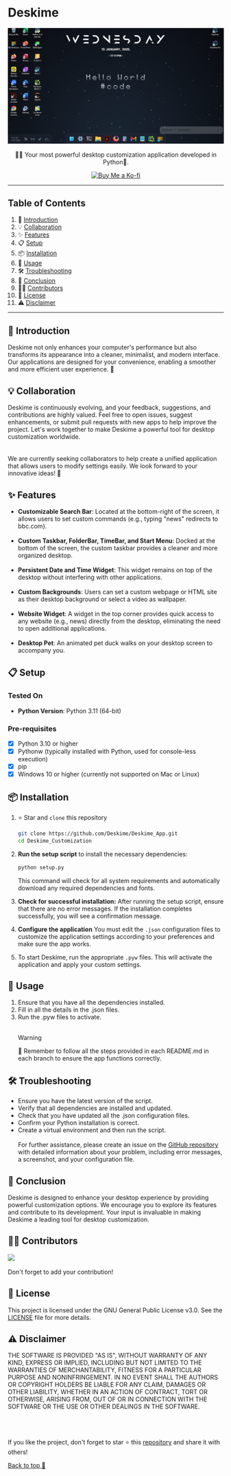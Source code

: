 # Deskime
<div style="text-align: center;">

![Screenshot](./screenshot.png)

💪🏻 Your most powerful desktop customization application developed in Python🐍.


<a href="https://ko-fi.com/yourusername" target="_blank">
    <img src="https://img.shields.io/badge/Buy%20Me%20a%20Ko--fi-FF5E5B?style=flat&logo=ko-fi&logoColor=white" alt="Buy Me a Ko-fi" />
</a>

</div>

------------

## Table of Contents

1. 🔌 [Introduction](#introduction)
2. 💡 [Collaboration](#collaboration)
3. ✨ [Features](#features)
4. 📋 [Setup](#setup)
5. 📦 [Installation](#installation)
6. 📂 [Usage](#usage)
7. 🛠️ [Troubleshooting](#troubleshooting)
8. 🎯 [Conclusion](#conclusion)
9. 👨‍💻 [Contributors](#contributors)
10. 📄 [License](#license)
11. ⚠️ [Disclaimer](#disclaimer)

-----

## 🔌 Introduction

Deskime not only enhances your computer's performance but also transforms its appearance into a cleaner, minimalist, and modern interface. Our applications are designed for your convenience, enabling a smoother and more efficient user experience. 🔮

## 💡 Collaboration

Deskime is continuously evolving, and your feedback, suggestions, and contributions are highly valued. Feel free to open issues, suggest enhancements, or submit pull requests with new apps to help improve the project. Let's work together to make Deskime a powerful tool for desktop customization worldwide.  
<br><br>
We are currently seeking collaborators to help create a unified application that allows users to modify settings easily. We look forward to your innovative ideas! 🔧

## ✨ Features

- **Customizable Search Bar**: Located at the bottom-right of the screen, it allows users to set custom commands (e.g., typing "news" redirects to bbc.com).
  <br><br>
- **Custom Taskbar, FolderBar, TimeBar, and Start Menu**: Docked at the bottom of the screen, the custom taskbar provides a cleaner and more organized desktop.
  <br><br>
- **Persistent Date and Time Widget**: This widget remains on top of the desktop without interfering with other applications.
  <br><br>
- **Custom Backgrounds**: Users can set a custom webpage or HTML site as their desktop background or select a video as wallpaper.
  <br><br>
- **Website Widget**: A widget in the top corner provides quick access to any website (e.g., news) directly from the desktop, eliminating the need to open additional applications.
  <br><br>
- **Desktop Pet**: An animated pet duck walks on your desktop screen to accompany you.

## 📋 Setup

### Tested On

- **Python Version**: Python 3.11 (64-bit)

### Pre-requisites

- [x] Python 3.10 or higher
- [x] Pythonw (typically installed with Python, used for console-less execution)
- [x] pip
- [x] Windows 10 or higher (currently not supported on Mac or Linux)

## 📦 Installation

1. ⭐ Star and `clone` this repository
   ```bash
   git clone https://github.com/Deskime/Deskime_App.git
   cd Deskime_Customization
   ```
2. **Run the setup script** to install the necessary dependencies:
   ```bash
   python setup.py
   ```
   This command will check for all system requirements and automatically download any required dependencies and fonts.

3. **Check for successful installation:**
   After running the setup script, ensure that there are no error messages. If the installation completes successfully, you will see a confirmation message.

4. **Configure the application**
   You must edit the `.json` configuration files to customize the application settings according to your preferences and make sure the app works.

5. To start Deskime, run the appropriate `.pyw` files. This will activate the application and apply your custom settings.

## 📂 Usage

1. Ensure that you have all the dependencies installed.
2. Fill in all the details in the .json files.
3. Run the .pyw files to activate.
   <br><br>
   > [!WARNING]
   > 🔑 Remember to follow all the steps provided in each README.md in each branch to ensure the app functions correctly.

## 🛠️ Troubleshooting

- Ensure you have the latest version of the script.
- Verify that all dependencies are installed and updated.
- Check that you have updated all the .json configuration files.
- Confirm your Python installation is correct.
- Create a virtual environment and then run the script.
   <br><br>
   For further assistance, please create an issue on the [GitHub repository](https://github.com/Deskime/Deskime_App/issues) with detailed information about your problem, including error messages, a screenshot, and your configuration file.

## 🎯 Conclusion

Deskime is designed to enhance your desktop experience by providing powerful customization options. We encourage you to explore its features and contribute to its development. Your input is invaluable in making Deskime a leading tool for desktop customization.

## 👨‍💻 Contributors

<a href="https://github.com/deskime/github_app/graphs/contributors">
  <img src="https://contrib.rocks/image?repo=deskime/Deskime_App" />
</a>

Don't forget to add your contribution!

## 📄 License

This project is licensed under the GNU General Public License v3.0. See the [LICENSE](LICENSE) file for more details.

## ⚠️ Disclaimer

THE SOFTWARE IS PROVIDED "AS IS", WITHOUT WARRANTY OF ANY KIND, EXPRESS OR IMPLIED, INCLUDING BUT NOT LIMITED TO THE WARRANTIES OF MERCHANTABILITY, FITNESS FOR A PARTICULAR PURPOSE AND NONINFRINGEMENT. IN NO EVENT SHALL THE AUTHORS OR COPYRIGHT HOLDERS BE LIABLE FOR ANY CLAIM, DAMAGES OR OTHER LIABILITY, WHETHER IN AN ACTION OF CONTRACT, TORT OR OTHERWISE, ARISING FROM, OUT OF OR IN CONNECTION WITH THE SOFTWARE OR THE USE OR OTHER DEALINGS IN THE SOFTWARE.

<br><br><br>
If you like the project, don't forget to star ⭐ this [repository](https://github.com/Deskime/Deskime_App) and share it with others!

[Back to top 🚀](#deskime)
